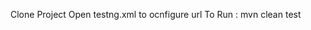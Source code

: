 Clone Project
Open testng.xml to ocnfigure url
<parameter name="BaseURI" value="http://localhost:8080/" />
To Run : mvn clean test
